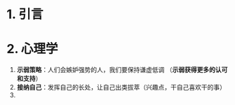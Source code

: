 # 1. 引言 

# 2. 心理学 
1. **示弱策略**：人们会嫉妒强势的人，我们要保持谦虚低调 （**示弱获得更多的认可和支持**）
2. **接纳自己**：发挥自己的长处，让自己出类拔萃（兴趣点，干自己喜欢干的事）
3. 